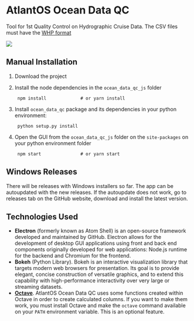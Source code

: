 # AtlantOS Ocean Data QC

Tool for 1st Quality Control on Hydrographic Cruise Data. The CSV files must have the [WHP format](https://www.nodc.noaa.gov/woce/woce_v3/wocedata_1/whp/exchange/exchange_format_desc.htm)

![](https://github.com/ocean-data-qc/ocean-data-qc/blob/master/ocean_data_qc_js/src/img/demo.gif?raw=true)

## Manual Installation

1. Download the project
2. Install the node dependencies in the `ocean_data_qc_js` folder

        npm install             # or yarn install

3. Install `ocean_data_qc` package and its dependencies in your python environment:

        python setup.py install

4. Open the GUI from the `ocean_data_qc_js` folder on the `site-packages` on your python environment folder

        npm start               # or yarn start

## Windows Releases

There will be releases with Windows installers so far. The app can be autoupdated with the new releases. If the autoupdate does not work, go to releases tab on the GitHub website, download and install the latest version.

## Technologies Used

* **Electron** (formerly known as Atom Shell) is an open-source framework developed and maintained by GitHub. Electron allows for the development of desktop GUI applications using front and back end components originally developed for web applications: Node.js runtime for the backend and Chromium for the frontend.
* **Bokeh** (Python Library). Bokeh is an interactive visualization library that targets modern web browsers for presentation. Its goal is to provide elegant, concise construction of versatile graphics, and to extend this capability with high-performance interactivity over very large or streaming datasets.
* [**Octave**](https://www.gnu.org/software/octave/). AtlantOS Ocean Data QC uses some functions created within Octave in order to create calculated columns. If you want to make them work, you must install Octave and make the `octave` command available on your `PATH` environment variable. This is an optional feature.
